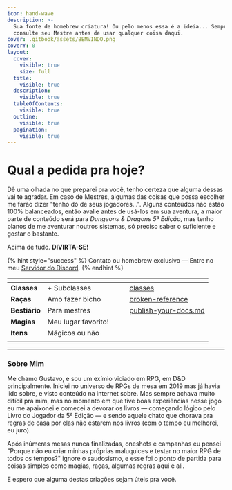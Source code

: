 ```yaml
---
icon: hand-wave
description: >-
  Sua fonte de homebrew criatura! Ou pelo menos essa é a ideia... Sempre
  consulte seu Mestre antes de usar qualquer coisa daqui.
cover: .gitbook/assets/BEMVINDO.png
coverY: 0
layout:
  cover:
    visible: true
    size: full
  title:
    visible: true
  description:
    visible: true
  tableOfContents:
    visible: true
  outline:
    visible: true
  pagination:
    visible: true
---
```


# Qual a pedida pra hoje?

Dê uma olhada no que preparei pra você, tenho certeza que alguma dessas vai te agradar. Em caso de Mestres, algumas das coisas que possa escolher me farão dizer "tenho dó de seus jogadores...". Alguns conteúdos não estão 100% balanceados, então avalie antes de usá-los em sua aventura, a maior parte de conteúdo será para _Dungeons & Dragons 5ª Edição_, mas tenho planos de me aventurar noutros sistemas, só preciso saber o suficiente e gostar o bastante.

Acima de tudo. **DIVIRTA-SE!**

{% hint style="success" %}
Contato ou homebrew exclusivo — Entre no meu [Servidor do Discord](https://discord.com/invite/bYrNcwkCK6).
{% endhint %}

<table data-view="cards"><thead><tr><th></th><th></th><th data-hidden data-card-cover data-type="files"></th><th data-hidden></th><th data-hidden data-card-target data-type="content-ref"></th></tr></thead><tbody><tr><td><strong>Classes</strong></td><td>+ Subclasses</td><td></td><td></td><td><a href="homebrew/classes/">classes</a></td></tr><tr><td><strong>Raças</strong></td><td>Amo fazer bicho</td><td></td><td></td><td><a href="broken-reference/">broken-reference</a></td></tr><tr><td><strong>Bestiário</strong></td><td>Para mestres</td><td></td><td></td><td><a href="homebrew/publish-your-docs.md">publish-your-docs.md</a></td></tr><tr><td><strong>Magias</strong></td><td>Meu lugar favorito!</td><td></td><td></td><td></td></tr><tr><td><strong>Itens</strong></td><td>Mágicos ou não</td><td></td><td></td><td></td></tr><tr><td></td><td></td><td></td><td></td><td></td></tr></tbody></table>

***

### Sobre Mim

Me chamo Gustavo, e sou um exímio viciado em RPG, em D\&D principalmente. Iniciei no universo de RPGs de mesa em 2019 mas já havia lido sobre, e visto conteúdo na internet sobre. Mas sempre achava muito difícil pra mim, mas no momento em que tive boas experiências nesse jogo eu me apaixonei e comecei a devorar os livros — começando lógico pelo Livro do Jogador da 5ª Edição — e sendo aquele chato que chorava pra regras de casa por elas não estarem nos livros (com o tempo eu melhorei, eu juro).

Após inúmeras mesas nunca finalizadas, oneshots e campanhas eu pensei "Porque não eu criar minhas próprias maluquices e testar no maior RPG de todos os tempos?" ignore o saudosismo, e esse foi o ponto de partida para coisas simples como magias, raças, algumas regras aqui e ali.

E espero que alguma destas criações sejam úteis pra você.

